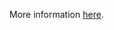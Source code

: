 More information [here](https://docs.prismacloud.io/en/enterprise-edition/policy-reference/alibaba-policies/alibaba-general-policies/ensure-alibaba-cloud-oss-bucket-is-not-accessible-to-public).
